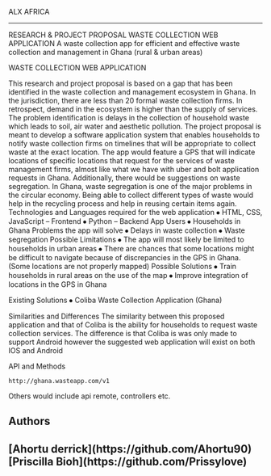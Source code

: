 ALX AFRICA
<hr>
RESEARCH & PROJECT PROPOSAL
WASTE COLLECTION WEB APPLICATION
A waste collection app for efficient and effective waste collection and management in Ghana (rural & urban areas)

WASTE COLLECTION WEB APPLICATION

This research and project proposal is based on a gap that has been identified in the waste collection and management ecosystem in Ghana.
In the jurisdiction, there are less than 20 formal waste collection firms. In retrospect, demand in the ecosystem is higher than the supply of services.
The problem identification is delays in the collection of household waste which leads to soil, air water and aesthetic pollution.
The project proposal is meant to develop a software application system that enables households to notify waste collection firms on timelines that will be appropriate to collect waste at the exact location.
The app would feature a GPS that will indicate locations of specific locations that request for the services of waste management firms, almost like what we have with uber and bolt application requests in Ghana.
Additionally, there would be suggestions on waste segregation. In Ghana, waste segregation is one of the major problems in the circular economy. 
Being able to collect different types of waste would help in the recycling process and help in reusing certain items again.
Technologies and Languages required for the web application
⦁	HTML, CSS, JavaScript – Frontend
⦁	Python – Backend
App Users
⦁	Households in Ghana
Problems the app will solve
⦁	Delays in waste collection
⦁	Waste segregation
Possible Limitations
⦁	The app will most likely be limited to households in urban areas
⦁	There are chances that some locations might be difficult to navigate because of discrepancies in the GPS in Ghana. (Some locations are not properly mapped)
Possible Solutions
⦁	Train households in rural areas on the use of the map
⦁	Improve integration of locations in the GPS in Ghana

Existing Solutions
⦁	Coliba Waste Collection Application (Ghana)

Similarities and Differences
The similarity between this proposed application and that of Coliba is the ability for households to request waste collection services.
The difference is that Coliba is was only made to support Android however the suggested web application will exist on both IOS and Android


API and Methods
```
http://ghana.wasteapp.com/v1
```
Others would include api remote, controllers etc.

<h2>Authors<h2/>
[Ahortu derrick](https://github.com/Ahortu90)
[Priscilla Bioh](https://github.com/Prissylove)



